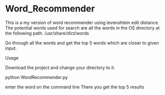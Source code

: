 # Word_Recommender

This is a my version of word recommender using levenshtein edit distance. The potential words used for search are all the words in the OS directory at the following path. /usr/share/dict/words


Go through all the words and get the top 5 words which are closer to given input. 


Usage


Download the project and change your directory to it. 

python WordRecommender.py


enter the word on the command line 
There you get the top 5 results 
